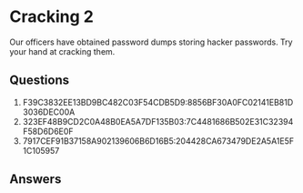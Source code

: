 # Cracking 2
Our officers have obtained password dumps storing hacker passwords. Try your hand at cracking them.

## Questions
1. F39C3832EE13BD9BC482C03F54CDB5D9:8856BF30A0FC02141EB81D3036DEC00A
2. 323EF48B9CD2C0A48B0EA5A7DF135B03:7C4481686B502E31C32394F58D6D6E0F
3. 7917CEF91B37158A902139606B6D16B5:204428CA673479DE2A5A1E5F1C105957

## Answers
